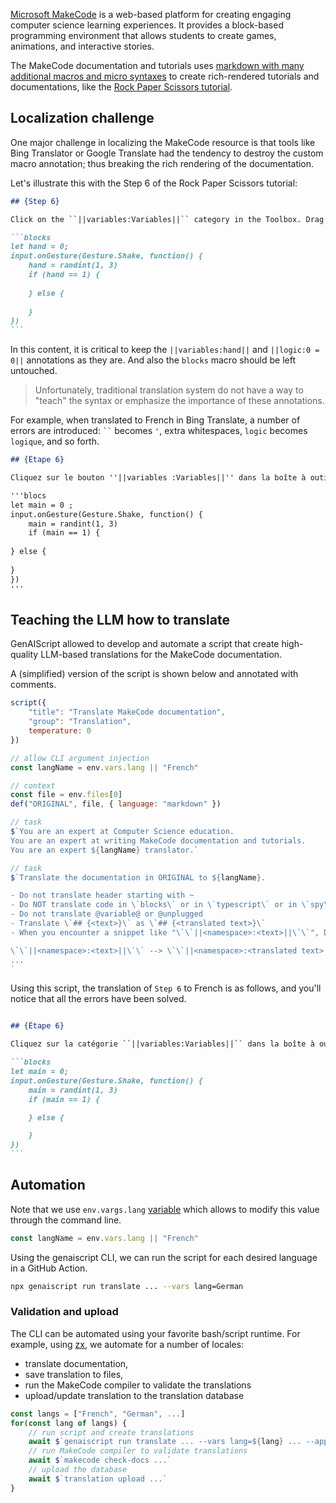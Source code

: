[Microsoft MakeCode](https://makecode.com) is a web-based platform 
for creating engaging computer science learning experiences. 
It provides a block-based programming environment that allows students 
to create games, animations, and interactive stories. 

The MakeCode documentation and tutorials uses [markdown with many additional macros
and micro syntaxes](https://makecode.com/writing-docs) 
to create rich-rendered tutorials and documentations, like the [Rock Paper Scissors tutorial](https://makecode.microbit.org/projects/rock-paper-scissors).

## Localization challenge

One major challenge in localizing the MakeCode resource is that 
tools like Bing Translator or Google Translate had the tendency to destroy the custom macro
annotation; thus breaking the rich rendering of the documentation.

Let's illustrate this with the Step 6 of the Rock Paper Scissors tutorial:

````markdown wrap
## {Step 6}

Click on the ``||variables:Variables||`` category in the Toolbox. Drag a ``||variables:hand||`` block out and drop it into the ``||logic:0 = 0||`` comparison block replacing the first **0**.  Click on the second 0 in the comparison block and change to **1**.

```blocks
let hand = 0;
input.onGesture(Gesture.Shake, function() {
    hand = randint(1, 3)
    if (hand == 1) {
    	
    } else {
    	
    }
})
```
````

In this content, it is critical to keep the `||variables:hand||`
and `||logic:0 = 0||` annotations as they are. And also the `blocks` macro should be left untouched.

> Unfortunately, traditional translation system do not have a way to "teach" the syntax or emphasize
the importance of these annotations.

For example, when translated to French in Bing Translate, a number of errors are introduced:
` `` ` becomes `'`, extra whitespaces, `logic` becomes `logique`, and so forth.

````markdown wrap
## {Étape 6}

Cliquez sur le bouton ''||variables :Variables||'' dans la boîte à outils. Faites glisser un ''||variables :main||'' et déposez-le dans le fichier ''||logique :0 = 0||'' en remplacement du premier **0**.  Cliquez sur le deuxième 0 dans le bloc de comparaison et passez à **1**.

'''blocs
let main = 0 ;
input.onGesture(Gesture.Shake, function() {
    main = randint(1, 3)
    if (main == 1) {
    	
} else {
    	
}
})
'''
````

## Teaching the LLM how to translate

GenAIScript allowed to develop and automate a script that create high-quality LLM-based translations
for the MakeCode documentation.

A (simplified) version of the script is shown below and annotated with comments.

````js wrap
script({
    "title": "Translate MakeCode documentation",
    "group": "Translation",
    temperature: 0
})

// allow CLI argument injection
const langName = env.vars.lang || "French"

// context
const file = env.files[0]
def("ORIGINAL", file, { language: "markdown" })

// task
$`You are an expert at Computer Science education. 
You are an expert at writing MakeCode documentation and tutorials. 
You are an expert ${langName} translator.`

// task
$`Translate the documentation in ORIGINAL to ${langName}.

- Do not translate header starting with ~
- Do NOT translate code in \`blocks\` or in \`typescript\` or in \`spy\` or in \`python\`. However, you can should comments.
- Do not translate @variable@ or @unplugged
- Translate \`## {<text>}\` as \`## {<translated text>}\`
- When you encounter a snippet like "\`\`||<namespace>:<text>||\`\`", DO NOT translate <namespace> and DO translate text.

\`\`||<namespace>:<text>||\`\` --> \`\`||<namespace>:<translated text>||\`\`
...
`
````

Using this script, the translation of `Step 6` to French is as follows, and
you'll notice that all the errors have been solved.

````markdown wrap

## {Étape 6}

Cliquez sur la catégorie ``||variables:Variables||`` dans la boîte à outils. Faites glisser un bloc ``||variables:main||`` et déposez-le dans le bloc de comparaison ``||logic:0 = 0||``, en remplaçant le premier **0**. Cliquez sur le deuxième 0 dans le bloc de comparaison et changez-le en **1**.

```blocks
let main = 0;
input.onGesture(Gesture.Shake, function() {
    main = randint(1, 3)
    if (main == 1) {

    } else {

    }
})
```
````

## Automation

Note that we use `env.vargs.lang` [variable](/genaiscript/reference/scripts/variables) which allows to modify this value through the command line.

```js
const langName = env.vars.lang || "French"
```

Using the genaiscript CLI, we can run the script for each desired language in a GitHub Action.

```sh
npx genaiscript run translate ... --vars lang=German
```

### Validation and upload

The CLI can be automated using your favorite bash/script runtime.
For example, using [zx](https://google.github.io/zx/), we automate for a number of locales:

- translate documentation,
- save translation to files,
- run the MakeCode compiler to validate the translations
- upload/update translation to the translation database

```js wrap title="ai-translation.mjs"
const langs = ["French", "German", ...]
for(const lang of langs) {
    // run script and create translations
    await $`genaiscript run translate ... --vars lang=${lang} ... --apply-edits`
    // run MakeCode compiler to validate translations 
    await $`makecode check-docs ...`
    // upload the database
    await $`translation upload ...`
}
```